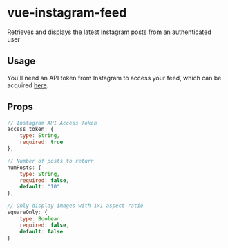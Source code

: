 # vue-instagram-feed
Retrieves and displays the latest Instagram posts from an authenticated user

## Usage
You'll need an API token from Instagram to access your feed, which can be acquired [here](https://www.instagram.com/developer/authentication/).

## Props
```javascript
// Instagram API Access Token
access_token: {
    type: String,
    required: true
},

// Number of posts to return
numPosts: {
    type: String,
    required: false,
    default: "10"
},

// Only display images with 1x1 aspect ratio
squareOnly: {
    type: Boolean,
    required: false,
    default: false
}
```